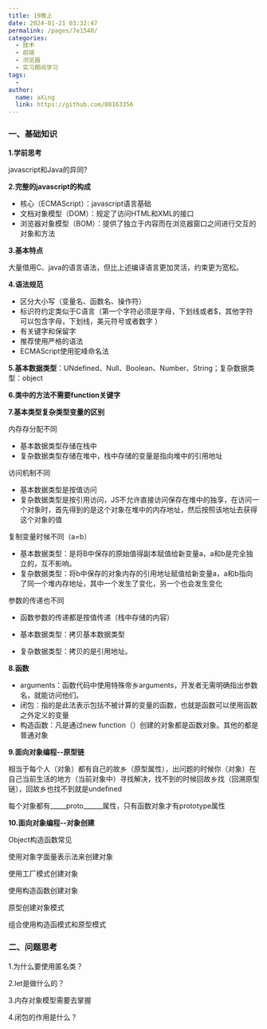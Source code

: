 ```yaml
---
title: 19晚上
date: 2024-01-21 03:32:47
permalink: /pages/7e1548/
categories:
  - 技术
  - 前端
  - 浏览器
  - 实习期间学习
tags:
  - 
author: 
  name: aXing
  link: https://github.com/08163356
---
```

### 一、基础知识

**1.学前思考**

javascript和Java的异同?

**2.完整的javascript的构成**

- 核心（ECMAScript）：javascript语言基础
- 文档对象模型（DOM）：规定了访问HTML和XML的接口
- 浏览器对象模型（BOM）：提供了独立于内容而在浏览器窗口之间进行交互的对象和方法

**3.基本特点**

大量借用C、java的语言语法，但比上述编译语言更加灵活，约束更为宽松。

**4.语法规范**

- 区分大小写（变量名、函数名、操作符）
- 标识符约定类似于C语言（第一个字符必须是字母，下划线或者$，其他字符可以包含字母，下划线，美元符号或者数字 ）
- 有关键字和保留字
- 推荐使用严格的语法
- ECMAScript使用驼峰命名法

**5.基本数据类型**：UNdefined、Null、Boolean、Number、String；复杂数据类型：object

**6.类中的方法不需要function关键字**

**7.基本类型复杂类型变量的区别**

内存存分配不同

- 基本数据类型存储在栈中
- 复杂数据类型存储在堆中，栈中存储的变量是指向堆中的引用地址

访问机制不同

- 基本数据类型是按值访问
- 复杂数据类型是按引用访问，JS不允许直接访问保存在堆中的独享，在访问一个对象时，首先得到的是这个对象在堆中的内存地址，然后按照该地址去获得这个对象的值

复制变量时候不同（a=b）

- 基本数据类型：是将B中保存的原始值得副本赋值给新变量a，a和b是完全独立的，互不影响。
- 复杂数据类型：将b中保存的对象内存的引用地址赋值给新变量a，a和b指向了同一个堆内存地址，其中一个发生了变化，另一个也会发生变化

参数的传递也不同

- 函数参数的传递都是按值传递（栈中存储的内容）

- 基本数据类型：拷贝基本数据类型
- 复杂数据类型：拷贝的是引用地址。

**8.函数**

- arguments：函数代码中使用特殊帝乡arguments，开发者无需明确指出参数名，就能访问他们。
- 闭包：指的是此法表示包括不被计算的变量的函数，也就是函数可以使用函数之外定义的变量
- 构造函数：凡是通过new function（）创建的对象都是函数对象。其他的都是普通对象

**9.面向对象编程--原型链**

相当于每个人（对象）都有自己的故乡（原型属性），出问题的时候你（对象）在自己当前生活的地方（当前对象中）寻找解决，找不到的时候回故乡找（回溯原型链），回故乡也找不到就是undefined

每个对象都有_____proto______属性，只有函数对象才有prototype属性

**10.面向对象编程--对象创建**

Object构造函数常见

使用对象字面量表示法来创建对象

使用工厂模式创建对象

使用构造函数创建对象

原型创建对象模式

组合使用构造函模式和原型模式

### 二、问题思考

1.为什么要使用匿名类？

2.let是做什么的？

3.内存对象模型需要去掌握

4.闭包的作用是什么？



```javascript

```
